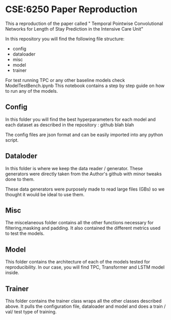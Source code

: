 # CSE:6250 Paper Reproduction

This a reproduction of the paper called " Temporal Pointwise Convolutional Networks for Length of Stay
Prediction in the Intensive Care Unit"

In this repository you will find the following file structure:
- config
- dataloader
- misc
- model
- trainer


For test running TPC or any other baseline models check ModelTestBench.ipynb 
This notebook contains a step by step guide on how to run any of the models.

## Config
In this folder you will find the best hyperparameters for each model and each dataset as described in the repository : github blah blah

The config files are json format and can be easily imported into any python script.

## Dataloder 

In this folder is where we keep the data reader / generator. These generators were directly taken from the Author's github with minor tweaks done to them. 

These data generators were purposely made to read large files (GBs) so we thought it would be ideal to use them.

## Misc

The miscelaneous folder contains all the other functions necessary for filtering,masking and padding. It also contained the different metrics used to test the models. 

## Model 

This folder contains the architecture of each of the models tested for reproducibility. In our case, you will find TPC, Transformer and LSTM model inside. 

## Trainer

This folder contains the trainer class wraps all the other classes described above. It pulls the configuration file, dataloader and model and does a train / val/ test type of training. 





